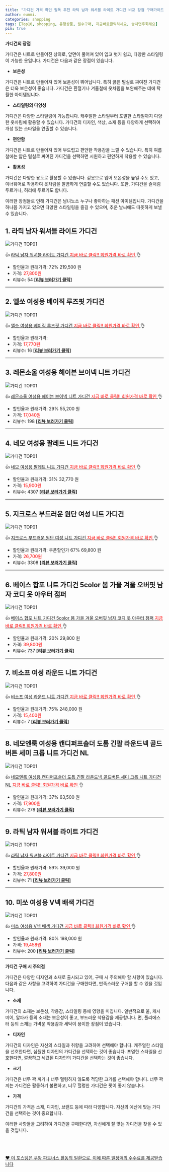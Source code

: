 ```yaml
---
title: "가디건 가격 확인 필독 추천 라틱 남자 워셔블 라이트 가디건 비교 장점 구매가이드"
author: eunmi.
categories: shopping
tags: [Top10, shopping, 유행상품, 필수구매, 지금바로클릭하세요, 놓치면후회해요]
pin: true
---
```

**가디건의 장점**

가디건은 니트로 만들어진 상의로, 앞면이 풀어져 있어 입고 벗기 쉽고, 다양한 스타일링이 가능한 옷입니다. 가디건은 다음과 같은 장점이 있습니다.

* **보온성**

가디건은 니트로 만들어져 있어 보온성이 뛰어납니다. 특히 굵은 털실로 짜여진 가디건은 더욱 보온성이 좋습니다. 가디건은 환절기나 겨울철에 옷차림을 보완해주는 데에 탁월한 아이템입니다.

* **스타일링의 다양성**

가디건은 다양한 스타일링이 가능합니다. 캐주얼한 스타일부터 포멀한 스타일까지 다양한 옷차림에 활용할 수 있습니다. 가디건의 디자인, 색상, 소재 등을 다양하게 선택하여 개성 있는 스타일을 연출할 수 있습니다.

* **편안함**

가디건은 니트로 만들어져 있어 부드럽고 편안한 착용감을 느낄 수 있습니다. 특히 여름철에는 얇은 털실로 짜여진 가디건을 선택하면 시원하고 편안하게 착용할 수 있습니다.

* **활용성**

가디건은 다양한 용도로 활용할 수 있습니다. 겉옷으로 입어 보온성을 높일 수도 있고, 이너웨어로 착용하여 옷차림을 깔끔하게 연출할 수도 있습니다. 또한, 가디건을 숄처럼 두르거나, 허리에 두르기도 합니다.

이러한 장점들로 인해 가디건은 남녀노소 누구나 좋아하는 패션 아이템입니다. 가디건을 하나쯤 가지고 있으면 다양한 스타일링을 즐길 수 있으며, 추운 날씨에도 따뜻하게 보낼 수 있습니다.

   

## 1. 라틱 남자 워셔블 라이트 가디건

![가디건 TOP01](https://thumbnail10.coupangcdn.com/thumbnails/remote/230x230ex/image/vendor_inventory/8cf2/7ea543f3df6d0e94adc4d9bb44abedb43320806990813d4d168c7dc3f36f.jpg)


👍 [라틱 남자 워셔블 라이트 가디건 <font color=red> 지금 바로 클릭!! 회원가격 바로 확인 </font> ](https://link.coupang.com/re/AFFSDP?lptag=AF3617701&subid=GithubCoopas&pageKey=6961216452&traceid=V0-153&itemId=16947589160&vendorItemId=85170002083) 👌 


- 할인율과 원래가격: 72%  219,500   원
- 가격: <span style='color:red'>27,800원</span>
- 리뷰수: 54  [**[리뷰 보러가기 클릭]**](https://link.coupang.com/re/AFFSDP?lptag=AF3617701&subid=GithubCoopas&pageKey=6961216452&traceid=V0-153&itemId=16947589160&vendorItemId=85170002083)

---


   

## 2. 엘쏘 여성용 베이직 루즈핏 가디건

![가디건 TOP01](https://thumbnail8.coupangcdn.com/thumbnails/remote/230x230ex/image/rs_quotation_api/hegmdh2t/9eef0561524f440cb117d3259c358ea5.jpg)


👍 [엘쏘 여성용 베이직 루즈핏 가디건 <font color=red> 지금 바로 클릭!! 회원가격 바로 확인 </font> ](https://link.coupang.com/re/AFFSDP?lptag=AF3617701&subid=GithubCoopas&pageKey=7480653833&traceid=V0-153&itemId=19539480195&vendorItemId=86647794117) 👌 


- 할인율과 원래가격: 
- 가격: <span style='color:red'>17,770원</span>
- 리뷰수: 16  [**[리뷰 보러가기 클릭]**](https://link.coupang.com/re/AFFSDP?lptag=AF3617701&subid=GithubCoopas&pageKey=7480653833&traceid=V0-153&itemId=19539480195&vendorItemId=86647794117)

---


   

## 3. 레몬소울 여성용 헤이븐 브이넥 니트 가디건

![가디건 TOP01](https://thumbnail6.coupangcdn.com/thumbnails/remote/230x230ex/image/retail/images/2023/08/03/9/1/34a21c02-4b9d-4e7f-adb9-bf4c6ffa636d.jpg)


👍 [레몬소울 여성용 헤이븐 브이넥 니트 가디건 <font color=red> 지금 바로 클릭!! 회원가격 바로 확인 </font> ](https://link.coupang.com/re/AFFSDP?lptag=AF3617701&subid=GithubCoopas&pageKey=7507644428&traceid=V0-153&itemId=19665516539&vendorItemId=86771192897) 👌 


- 할인율과 원래가격: 29%  55,200   원
- 가격: <span style='color:red'>17,040원</span>
- 리뷰수: 198  [**[리뷰 보러가기 클릭]**](https://link.coupang.com/re/AFFSDP?lptag=AF3617701&subid=GithubCoopas&pageKey=7507644428&traceid=V0-153&itemId=19665516539&vendorItemId=86771192897)

---


   

## 4. 네모 여성용 팔레트 니트 가디건

![가디건 TOP01](https://thumbnail6.coupangcdn.com/thumbnails/remote/230x230ex/image/vendor_inventory/0de0/2aa94862d9eea47b2a7b7a5d2706ff509ff46d36787e937dc3103a5b4fc1.jpg)


👍 [네모 여성용 팔레트 니트 가디건 <font color=red> 지금 바로 클릭!! 회원가격 바로 확인 </font> ](https://link.coupang.com/re/AFFSDP?lptag=AF3617701&subid=GithubCoopas&pageKey=4924363405&traceid=V0-153&itemId=17113866627&vendorItemId=84411629450) 👌 


- 할인율과 원래가격: 31%  32,770   원
- 가격: <span style='color:red'>15,900원</span>
- 리뷰수: 4307  [**[리뷰 보러가기 클릭]**](https://link.coupang.com/re/AFFSDP?lptag=AF3617701&subid=GithubCoopas&pageKey=4924363405&traceid=V0-153&itemId=17113866627&vendorItemId=84411629450)

---


   

## 5. 지크로스 부드러운 원단 여성 니트 가디건

![가디건 TOP01](https://thumbnail8.coupangcdn.com/thumbnails/remote/230x230ex/image/vendor_inventory/4ba7/5a7e7231e1959f6f4ddfbf562109b6dd255b16009a90cd1949a40cfa3e96.jpg)


👍 [지크로스 부드러운 원단 여성 니트 가디건 <font color=red> 지금 바로 클릭!! 회원가격 바로 확인 </font> ](https://link.coupang.com/re/AFFSDP?lptag=AF3617701&subid=GithubCoopas&pageKey=7640675230&traceid=V0-153&itemId=20301454149&vendorItemId=87369092364) 👌 


- 할인율과 원래가격: 쿠폰할인가 67%  69,800   원
- 가격: <span style='color:red'>26,700원</span>
- 리뷰수: 3308  [**[리뷰 보러가기 클릭]**](https://link.coupang.com/re/AFFSDP?lptag=AF3617701&subid=GithubCoopas&pageKey=7640675230&traceid=V0-153&itemId=20301454149&vendorItemId=87369092364)

---


   

## 6. 베이스 합포 니트 가디건 5color 봄 가을 겨울 오버핏 남자 코디 옷 아우터 점퍼

![가디건 TOP01](https://thumbnail8.coupangcdn.com/thumbnails/remote/230x230ex/image/vendor_inventory/8cea/56e31b1a1d4b374db7cb2be6e83eebafcd3f602bca5d4e76936eba2b27e7.jpg)


👍 [베이스 합포 니트 가디건 5color 봄 가을 겨울 오버핏 남자 코디 옷 아우터 점퍼 <font color=red> 지금 바로 클릭!! 회원가격 바로 확인 </font> ](https://link.coupang.com/re/AFFSDP?lptag=AF3617701&subid=GithubCoopas&pageKey=7634497187&traceid=V0-153&itemId=20269939236&vendorItemId=87541723029) 👌 


- 할인율과 원래가격: 20%  29,800   원
- 가격: <span style='color:red'>39,800원</span>
- 리뷰수: 737  [**[리뷰 보러가기 클릭]**](https://link.coupang.com/re/AFFSDP?lptag=AF3617701&subid=GithubCoopas&pageKey=7634497187&traceid=V0-153&itemId=20269939236&vendorItemId=87541723029)

---


   

## 7. 비소프 여성 라운드 니트 가디건

![가디건 TOP01](https://thumbnail9.coupangcdn.com/thumbnails/remote/230x230ex/image/vendor_inventory/7fb8/5539b31d0d85a101efe9c0963b4e069a5edcfbad46e1a9dbf504863db98f.jpg)


👍 [비소프 여성 라운드 니트 가디건 <font color=red> 지금 바로 클릭!! 회원가격 바로 확인 </font> ](https://link.coupang.com/re/AFFSDP?lptag=AF3617701&subid=GithubCoopas&pageKey=6774382028&traceid=V0-153&itemId=15914078828&vendorItemId=83121957044) 👌 


- 할인율과 원래가격: 75%  248,000   원
- 가격: <span style='color:red'>15,400원</span>
- 리뷰수: 7  [**[리뷰 보러가기 클릭]**](https://link.coupang.com/re/AFFSDP?lptag=AF3617701&subid=GithubCoopas&pageKey=6774382028&traceid=V0-153&itemId=15914078828&vendorItemId=83121957044)

---


   

## 8. 네모엔룩 여성용 캔디퍼프숄더 도톰 긴팔 라운드넥 골드버튼 세미 크롭 니트 가디건 NL

![가디건 TOP01](https://thumbnail10.coupangcdn.com/thumbnails/remote/230x230ex/image/vendor_inventory/ab3e/793613f98a6d022053c0419aeac502543d4a1814f975727adf23b180a246.jpg)


👍 [네모엔룩 여성용 캔디퍼프숄더 도톰 긴팔 라운드넥 골드버튼 세미 크롭 니트 가디건 NL <font color=red> 지금 바로 클릭!! 회원가격 바로 확인 </font> ](https://link.coupang.com/re/AFFSDP?lptag=AF3617701&subid=GithubCoopas&pageKey=7597394585&traceid=V0-153&itemId=20089498971&vendorItemId=87184891003) 👌 


- 할인율과 원래가격: 37%  63,500   원
- 가격: <span style='color:red'>17,900원</span>
- 리뷰수: 278  [**[리뷰 보러가기 클릭]**](https://link.coupang.com/re/AFFSDP?lptag=AF3617701&subid=GithubCoopas&pageKey=7597394585&traceid=V0-153&itemId=20089498971&vendorItemId=87184891003)

---


   

## 9. 라틱 남자 워셔블 라이트 가디건

![가디건 TOP01](https://thumbnail10.coupangcdn.com/thumbnails/remote/230x230ex/image/vendor_inventory/8f9b/71310d4195e0b5105fb443bf1c3e9dec2936f0cdb3383e955b384c28307a.jpg)


👍 [라틱 남자 워셔블 라이트 가디건 <font color=red> 지금 바로 클릭!! 회원가격 바로 확인 </font> ](https://link.coupang.com/re/AFFSDP?lptag=AF3617701&subid=GithubCoopas&pageKey=6961216452&traceid=V0-153&itemId=16947589153&vendorItemId=85170002175) 👌 


- 할인율과 원래가격: 59%  39,000   원
- 가격: <span style='color:red'>27,800원</span>
- 리뷰수: 71  [**[리뷰 보러가기 클릭]**](https://link.coupang.com/re/AFFSDP?lptag=AF3617701&subid=GithubCoopas&pageKey=6961216452&traceid=V0-153&itemId=16947589153&vendorItemId=85170002175)

---


   

## 10. 미쏘 여성용 V넥 배색 가디건

![가디건 TOP01](https://thumbnail9.coupangcdn.com/thumbnails/remote/230x230ex/image/retail/images/2023/10/12/12/9/ac9acb85-5dbc-4e57-a9f4-be793abe80ca.jpg)


👍 [미쏘 여성용 V넥 배색 가디건 <font color=red> 지금 바로 클릭!! 회원가격 바로 확인 </font> ](https://link.coupang.com/re/AFFSDP?lptag=AF3617701&subid=GithubCoopas&pageKey=7648022841&traceid=V0-153&itemId=20341717469&vendorItemId=87426504571) 👌 


- 할인율과 원래가격: 80%  198,000   원
- 가격: <span style='color:red'>19,458원</span>
- 리뷰수: 200  [**[리뷰 보러가기 클릭]**](https://link.coupang.com/re/AFFSDP?lptag=AF3617701&subid=GithubCoopas&pageKey=7648022841&traceid=V0-153&itemId=20341717469&vendorItemId=87426504571)

---
**가디건 구매 시 주의점**

가디건은 다양한 디자인과 소재로 출시되고 있어, 구매 시 주의해야 할 사항이 있습니다. 다음과 같은 사항을 고려하여 가디건을 구매한다면, 만족스러운 구매를 할 수 있을 것입니다.

* **소재**

가디건의 소재는 보온성, 착용감, 스타일링 등에 영향을 미칩니다. 일반적으로 울, 캐시미어, 알파카 등의 소재는 보온성이 좋고, 부드러운 착용감을 제공합니다. 면, 폴리에스터 등의 소재는 가벼운 착용감과 세탁이 용이한 장점이 있습니다.

* **디자인**

가디건의 디자인은 자신의 스타일과 취향을 고려하여 선택해야 합니다. 캐주얼한 스타일을 선호한다면, 심플한 디자인의 가디건을 선택하는 것이 좋습니다. 포멀한 스타일을 선호한다면, 깔끔하고 세련된 디자인의 가디건을 선택하는 것이 좋습니다.

* **크기**

가디건은 너무 꽉 끼거나 너무 헐렁하지 않도록 적당한 크기를 선택해야 합니다. 너무 꽉 끼는 가디건은 활동하기 불편하고, 너무 헐렁한 가디건은 핏이 좋지 않습니다.

* **가격**

가디건의 가격은 소재, 디자인, 브랜드 등에 따라 다양합니다. 자신의 예산에 맞는 가디건을 선택하는 것이 중요합니다.

이러한 사항들을 고려하여 가디건을 구매한다면, 자신에게 잘 맞는 가디건을 찾을 수 있을 것입니다.<br><br><br><br><br> [ ❤  이 포스팅은 쿠팡 파트너스 활동의 일환으로, 이에 따른 일정액의 수수료를 제공받습니다](https://link.coupang.com/a/bcEFyh)